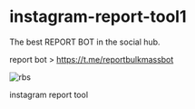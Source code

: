 # instagram-report-tool1

The best REPORT BOT in the social hub. 

report bot > https://t.me/reportbulkmassbot

![rbs](https://github.com/user-attachments/assets/79d4022f-853b-4acb-adb9-f7db7ce6ce55)

instagram report tool

